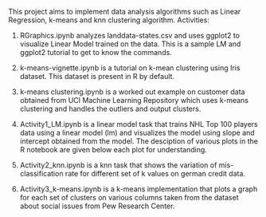 This project aims to implement data analysis algorithms such as Linear Regression, k-means and knn clustering algorithm.
Activities:

1. RGraphics.ipynb analyzes landdata-states.csv and uses ggplot2 to visualize Linear Model trained on the data. This is a sample LM and ggplot2 tutorial to get to know the commands.

2. k-means-vignette.ipynb is a tutorial on k-mean clustering using Iris dataset. This dataset is present in R by default.

3. k-means clustering.ipynb is a worked out example on customer data obtained from UCI Machine Learning Repository which uses k-means clustering and handles the outliers and output clusters.

4. Activity1_LM.ipynb is a linear model task that trains NHL Top 100 players data using a linear model (lm) and visualizes the model using slope and intercept obtained from the model. 
  The desciption of various plots in the R notebook are given below each plot for understanding.
  
5. Activity2_knn.ipynb is a knn task that shows the variation of mis-classification rate for different set of k values on german credit data.

6. Activity3_k-means.ipynb is a k-means implementation that plots a graph for each set of clusters on various columns taken from the dataset about social issues from Pew Research Center.
